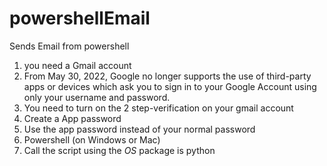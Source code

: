 # powershellEmail
Sends Email from powershell

1. you need a Gmail account
  1. From May 30, 2022, ​​Google no longer supports the use of third-party apps or devices which ask you to sign in to your Google Account using only your username and password.
  2. You need to turn on the 2 step-verification on your gmail account
  3. Create a App password
  4. Use the app password instead of your normal password
2. Powershell (on Windows or Mac)
3. Call the script using the *OS* package is python